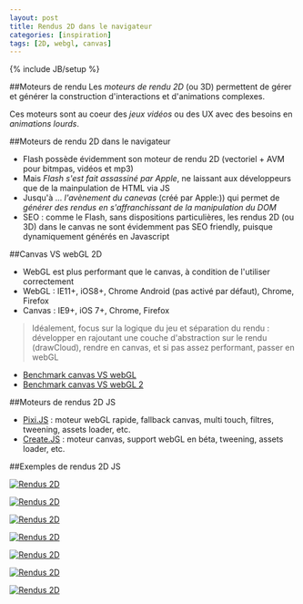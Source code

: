 ```yaml
---
layout: post
title: Rendus 2D dans le navigateur
categories: [inspiration]
tags: [2D, webgl, canvas]
---
```

{% include JB/setup %}

##Moteurs de rendu
Les _moteurs de rendu 2D_ (ou 3D) permettent de gérer et générer la construction d'interactions et d'animations complexes.

Ces moteurs sont au coeur des _jeux vidéos_ ou des UX avec des besoins en _animations lourds_.

##Moteurs de rendu 2D dans le navigateur
- Flash possède évidemment son moteur de rendu 2D (vectoriel + AVM pour bitmpas, vidéos et mp3)
- Mais _Flash s'est fait assassiné par Apple_, ne laissant aux développeurs que de la mainpulation de HTML via JS
- Jusqu'à ... _l'avènement du canevas_ (créé par Apple:)) qui permet de _générer des rendus en s'affranchissant de la manipulation du DOM_
- SEO : comme le Flash, sans dispositions particulières, les rendus 2D (ou 3D) dans le canvas ne sont évidemment pas SEO friendly, puisque dynamiquement générés en Javascript

##Canvas VS webGL 2D
- WebGL est plus performant que le canvas, à condition de l'utiliser correctement
- WebGL : IE11+, iOS8+, Chrome Android (pas activé par défaut), Chrome, Firefox
- Canvas : IE9+, iOS 7+, Chrome, Firefox

> Idéalement, focus sur la logique du jeu et séparation du rendu : développer en rajoutant une couche d'abstraction sur le rendu (drawCloud), rendre en canvas, et si pas assez performant, passer en webGL

- [Benchmark canvas VS webGL](https://www.scirra.com/blog/58/html5-2d-gaming-performance-analysis)
- [Benchmark canvas VS webGL 2](https://developer.tizen.org/dev-guide/2.2.1/org.tizen.web.appprogramming/html/guide/w3c_guide/graphics_guide/performance_comparison.htm)


##Moteurs de rendus 2D JS
- [Pixi.JS](http://www.pixijs.com) : moteur webGL rapide, fallback canvas, multi touch, filtres, tweening, assets loader, etc.
- [Create.JS](http://www.createjs.com) : moteur canvas, support webGL en béta, tweening, assets loader, etc.

##Exemples de rendus 2D JS

[![Rendus 2D](http://haveidols.com/grabs/Screen%20Shot%202014-06-18%20at%2017.58.00.png)](http://foodpornindex.com)

[![Rendus 2D](http://haveidols.com/grabs/Screen%20Shot%202014-06-18%20at%2018.00.13.png)](http://www.mcdonalds.co.uk/ukhome/promotions/saver-2014.html)

[![Rendus 2D](http://haveidols.com/grabs/Screen%20Shot%202014-06-18%20at%2017.56.58.png)](http://dougaitkenthesource.com)

[![Rendus 2D](http://haveidols.com/grabs/Screen%20Shot%202014-06-18%20at%2018.00.46.png)](http://christmasexperiments.com/2013/23)

[![Rendus 2D](http://haveidols.com/grabs/Screen%20Shot%202014-06-18%20at%2018.01.37.png)](http://flashvhtml.com)

[![Rendus 2D](http://haveidols.com/grabs/Screen%20Shot%202014-06-18%20at%2018.02.12.png)](http://www.goodboydigital.com/runpixierun)

[![Rendus 2D](http://haveidols.com/grabs/Screen%20Shot%202014-06-18%20at%2018.03.49.png)](http://www.theleisuresociety.co.uk/fightforeveryone)